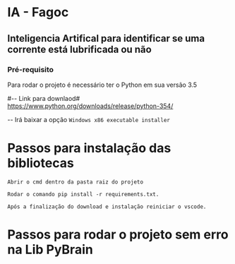 # IA - Fagoc
## Inteligencia Artifical para identificar se uma corrente está lubrificada ou não

### Pré-requisito 

Para rodar o projeto é necessário ter o Python em sua versão 3.5

#-- Link para downlaod#
https://www.python.org/downloads/release/python-354/

-- Irá baixar a opção `Windows x86 executable installer`

# Passos para instalação das bibliotecas
    
    Abrir o cmd dentro da pasta raiz do projeto 
        
    Rodar o comando pip install -r requirements.txt.

    Após a finalização do download e instalação reiniciar o vscode.

# Passos para rodar o projeto sem erro na Lib PyBrain

